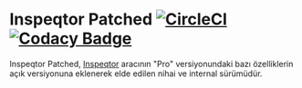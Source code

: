 Inspeqtor Patched [![CircleCI](https://circleci.com/gh/uzem/inspeqtor-patched.svg?style=svg&circle-token=3c5bd08dcd24c25abf270bbe77c6a9839914d7df)](https://circleci.com/gh/uzem/inspeqtor-patched) [![Codacy Badge](https://api.codacy.com/project/badge/Grade/835a5d200b2142d5a775c8eef72206b3)](https://www.codacy.com?utm_source=github.com&amp;utm_medium=referral&amp;utm_content=uzem/inspeqtor-patched&amp;utm_campaign=Badge_Grade)
=================

Inspeqtor Patched, [Inspeqtor](http://contribsys.com/inspeqtor/) aracının "Pro"
versiyonundaki bazı özelliklerin açık versiyonuna eklenerek elde edilen nihai
ve internal sürümüdür.
